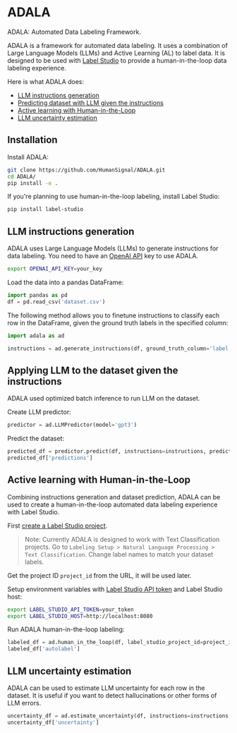 # ADALA
ADALA: Automated Data Labeling Framework.

ADALA is a framework for automated data labeling. It uses a combination of Large Language Models (LLMs) and Active Learning (AL) to label data. It is designed to be used with [Label Studio](https://labelstud.io/) to provide a human-in-the-loop data labeling experience.

Here is what ADALA does:
- [LLM instructions generation](#llm-instructions-generation)
- [Predicting dataset with LLM given the instructions](#applying-llm-to-the-dataset-given-the-instructions)
- [Active learning with Human-in-the-Loop](#active-learning-with-human-in-the-loop)
- [LLM uncertainty estimation](#llm-uncertainty-estimation)


## Installation

Install ADALA:
```bash
git clone https://github.com/HumanSignal/ADALA.git
cd ADALA/
pip install -e .
```

If you're planning to use human-in-the-loop labeling, install Label Studio:
```bash
pip install label-studio
```


## LLM instructions generation

ADALA uses Large Language Models (LLMs) to generate instructions for data labeling. You need to have an [OpenAI API](https://platform.openai.com/) key to use ADALA.

```bash
export OPENAI_API_KEY=your_key
```

Load the data into a pandas DataFrame:
```python
import pandas as pd
df = pd.read_csv('dataset.csv')
```

The following method allows you to finetune instructions to classify each row in the DataFrame, given the ground truth labels in the specified column:
```python
import adala as ad

instructions = ad.generate_instructions(df, ground_truth_column='label')
```

## Applying LLM to the dataset given the instructions

ADALA used optimized batch inference to run LLM on the dataset. 

Create LLM predictor:
```python
predictor = ad.LLMPredictor(model='gpt3')
```

Predict the dataset:
```python
predicted_df = predictor.predict(df, instructions=instructions, prediction_column='predictions')
predicted_df['predictions']
```

## Active learning with Human-in-the-Loop

Combining instructions generation and dataset prediction, ADALA can be used to create a human-in-the-loop automated data labeling experience with Label Studio.

First [create a Label Studio project](https://labelstud.io/guide/setup_project).

> Note: Currently ADALA is designed to work with Text Classification projects. Go to `Labeling Setup > Natural Language Processing > Text Classification`. Change label names to match your dataset labels.

Get the project ID `project_id` from the URL, it will be used later.

Setup environment variables with [Label Studio API token](https://labelstud.io/guide/api#Authenticate-to-the-API) and Label Studio host:
```bash
export LABEL_STUDIO_API_TOKEN=your_token
export LABEL_STUDIO_HOST=http://localhost:8080
```

Run ADALA human-in-the-loop labeling:
```python
labeled_df = ad.human_in_the_loop(df, label_studio_project_id=project_id, output_column='autolabel')
labeled_df['autolabel']
```

## LLM uncertainty estimation

ADALA can be used to estimate LLM uncertainty for each row in the dataset. It is useful if you want to detect hallucinations or other forms of LLM errors.

```python
uncertainty_df = ad.estimate_uncertainty(df, instructions=instructions, prediction_column='predictions', uncertainty_column='uncertainty')
uncertainty_df['uncertainty']
```
